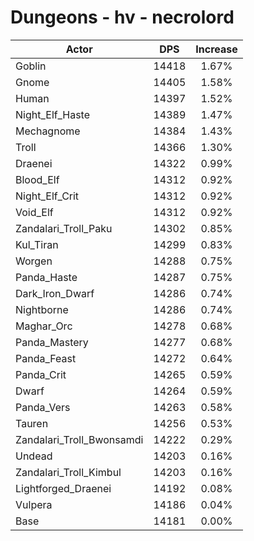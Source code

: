 # Dungeons - hv - necrolord
| Actor | DPS | Increase |
|---|:---:|:---:|
|Goblin|14418|1.67%|
|Gnome|14405|1.58%|
|Human|14397|1.52%|
|Night_Elf_Haste|14389|1.47%|
|Mechagnome|14384|1.43%|
|Troll|14366|1.30%|
|Draenei|14322|0.99%|
|Blood_Elf|14312|0.92%|
|Night_Elf_Crit|14312|0.92%|
|Void_Elf|14312|0.92%|
|Zandalari_Troll_Paku|14302|0.85%|
|Kul_Tiran|14299|0.83%|
|Worgen|14288|0.75%|
|Panda_Haste|14287|0.75%|
|Dark_Iron_Dwarf|14286|0.74%|
|Nightborne|14286|0.74%|
|Maghar_Orc|14278|0.68%|
|Panda_Mastery|14277|0.68%|
|Panda_Feast|14272|0.64%|
|Panda_Crit|14265|0.59%|
|Dwarf|14264|0.59%|
|Panda_Vers|14263|0.58%|
|Tauren|14256|0.53%|
|Zandalari_Troll_Bwonsamdi|14222|0.29%|
|Undead|14203|0.16%|
|Zandalari_Troll_Kimbul|14203|0.16%|
|Lightforged_Draenei|14192|0.08%|
|Vulpera|14186|0.04%|
|Base|14181|0.00%|
